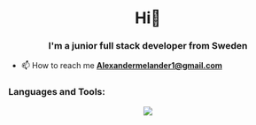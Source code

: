 <h1 align="center">Hi👋</h1>
<h3 align="center">I'm a junior full stack developer from Sweden</h3>

- 📫 How to reach me **Alexandermelander1@gmail.com**

<h3 align="left">Languages and Tools:</h3>
<p align="center">
  <a href="https://skillicons.dev">
    <img src="https://skillicons.dev/icons?i=html,css,js,nextjs,tailwind,php" />
  </a>
</p>
